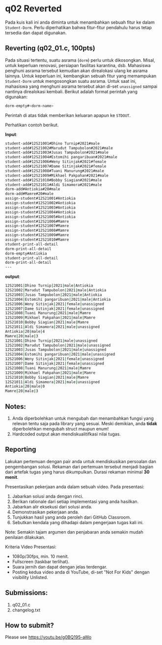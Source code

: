 # q02 Reverted

Pada kuis kali ini anda diminta untuk menambahkan sebuah fitur ke dalam ```Student-Dorm```. Perlu diperhatikan bahwa fitur-fitur pendahulu harus tetap tersedia dan dapat digunakan.

## Reverting (q02_01.c, 100pts)

Pada situasi tertentu, suatu asrama (```dorm```) perlu untuk dikosongkan. Misal, untuk keperluan renovasi, persiapan fasilitas karantina, dsb. Mahasiswa penghuni asrama tersebut kemudian akan direalokasi ulang ke asrama lainnya. Untuk keperluan ini, kembangkan sebuah fitur yang memampukan ```Student-Dorm``` untuk mengosongkan suatu asrama. Untuk saat ini, mahasiswa yang menghuni asrama tersebut akan di-set ```unassigned``` sampai nantinya direalokasi kembali. Berikut adalah format perintah yang digunakan:

```bash
dorm-empty#<dorm-name>
```

Perintah di atas tidak memberikan keluaran apapun ke ```STDOUT```.

Perhatikan contoh berikut.

**Input**:
```bash
student-add#12S21001#Dhino Turnip#2021#male
student-add#12S21002#Marudut Tampubolon#2021#male
student-add#12S21003#Jusas Tampubolon#2021#male
student-add#12S21004#Estomihi pangaribuan#2021#male
student-add#12S21006#Weny Sitinjak#2021#female
student-add#12S21007#Dame Sitinjak#2021#female
student-add#12S21008#Tuani Manurung#2021#male
student-add#12S21009#Mikhael Pakpahan#2021#male
student-add#12S21010#Bobby Siagian#2021#male
student-add#12S21011#Aldi Simamora#2021#male
dorm-add#Antiokia#20#male
dorm-add#Mamre#20#male
assign-student#12S21001#Antiokia
assign-student#12S21002#Antiokia
assign-student#12S21003#Antiokia
assign-student#12S21004#Antiokia
assign-student#12S21005#Antiokia
assign-student#12S21006#Mamre
assign-student#12S21007#Mamre
assign-student#12S21008#Mamre
assign-student#12S21009#Mamre
assign-student#12S21010#Mamre
student-print-all-detail
dorm-print-all-detail
dorm-empty#Antiokia
student-print-all-detail
dorm-print-all-detail
---

```

**output**:
```bash
12S21001|Dhino Turnip|2021|male|Antiokia
12S21002|Marudut Tampubolon|2021|male|Antiokia
12S21003|Jusas Tampubolon|2021|male|Antiokia
12S21004|Estomihi pangaribuan|2021|male|Antiokia
12S21006|Weny Sitinjak|2021|female|unassigned
12S21007|Dame Sitinjak|2021|female|unassigned
12S21008|Tuani Manurung|2021|male|Mamre
12S21009|Mikhael Pakpahan|2021|male|Mamre
12S21010|Bobby Siagian|2021|male|Mamre
12S21011|Aldi Simamora|2021|male|unassigned
Antiokia|20|male|4
Mamre|20|male|3
12S21001|Dhino Turnip|2021|male|unassigned
12S21002|Marudut Tampubolon|2021|male|unassigned
12S21003|Jusas Tampubolon|2021|male|unassigned
12S21004|Estomihi pangaribuan|2021|male|unassigned
12S21006|Weny Sitinjak|2021|female|unassigned
12S21007|Dame Sitinjak|2021|female|unassigned
12S21008|Tuani Manurung|2021|male|Mamre
12S21009|Mikhael Pakpahan|2021|male|Mamre
12S21010|Bobby Siagian|2021|male|Mamre
12S21011|Aldi Simamora|2021|male|unassigned
Antiokia|20|male|0
Mamre|20|male|3

```

## Notes:

1. Anda diperbolehkan untuk mengubah dan menambahkan fungsi yang relevan tentu saja pada library yang sesuai. Meski demikian, anda **tidak** diperbolehkan mengubah struct maupun enum!
2. Hardcoded output akan mendiskualitifkasi nilai tugas.

## Reporting
Lakukan pertemuan dengan pair anda untuk mendiskusikan persoalan dan pengembangan solusi. Rekaman dari pertemuan tersebut menjadi bagian dari artefak tugas yang harus dikumpulkan. Durasi rekaman minimal **30 menit**.

Presentasikan pekerjaan anda dalam sebuah video. Pada presentasi:
1. Jabarkan solusi anda dengan rinci.
2. Berikan rationale dari setiap implementasi yang anda hasilkan.
3. Jabarkan alir eksekusi dari solusi anda.
4. Demonstrasikan pekerjaan anda.
5. Tunjukkan hasil yang anda peroleh dari GitHub Classroom.
6. Sebutkan kendala yang dihadapi dalam pengerjaan tugas kali ini.

Note: Semakin tajam argumen dan penjabaran anda semakin mudah penilaian dilakukan.

Kriteria Video Presentasi:
+ 1080p/30fps, min. 10 menit.
+ Fullscreen (taskbar terlihat).
+ Suara jernih dan dapat dengan jelas terdengar.
+ Posting kedua video anda di YouTube, di-set "Not For Kids" dengan visibility Unlisted.

## Submissions:

1. q02_01.c
4. changelog.txt

## How to submit?
Please see https://youtu.be/g0BQ195-aWo
